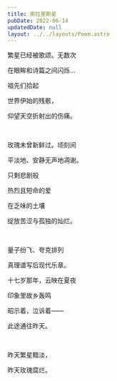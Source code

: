 ```yaml
---
title: 索拉里斯星
pubDate: 2022-06-14
updatedDate: null
layout: ../../layouts/Poem.astro
---
```


繁星已经被歌颂。无数次

在眼眸和诗篇之间闪烁…

祖先们拾起

世界伊始的残骸，

仰望天空折射出的伤痛。

<br>

玫瑰未曾新鲜过。顷刻间

平淡地、安静无声地凋谢。

只剩悲剧般

热烈且短命的爱

在乏味的土壤

绽放苦涩与孤独的灿烂。

<br>

量子纷飞、夸克排列

真理谱写后现代乐章。

十七岁那年，云映在夏夜

印象里故乡轰鸣

昭示着，泣诉着——

此途通往昨天。

<br>

昨天繁星黯淡，

昨天玫瑰腐烂。